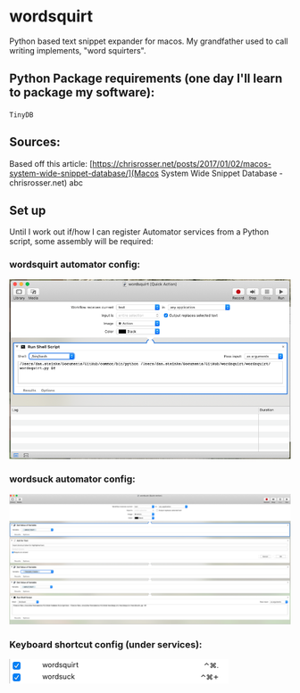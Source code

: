 # wordsquirt
 Python based text snippet expander for macos. My grandfather used to call writing implements, "word squirters".

## Python Package requirements (one day I'll learn to package my software):
` TinyDB `

## Sources:
Based off this article:
[https://chrisrosser.net/posts/2017/01/02/macos-system-wide-snippet-database/](Macos System Wide Snippet Database - chrisrosser.net)
abc

## Set up
Until I work out if/how I can register Automator services from a Python script, some assembly will be required:
### wordsquirt automator config:
![](doc/img/wordsquirt.png)
### wordsuck automator config:
![](doc/img/wordsuck.png)
### Keyboard shortcut config (under services):
![](doc/img/shortcuts.png)
